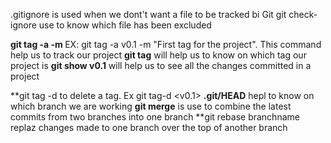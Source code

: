  .gitignore is used when we dont't want a file to be tracked bi Git
 git check-ignore<pattern> use to know which file has been excluded 
 
 **git tag -a <tagname> -m <message>** EX: git tag -a v0.1 -m "First tag for the project". This command help us to track our project
  **git tag** will help us to know on which tag our project is
  **git show v0.1** will help us to see all the changes committed in a project
  
  **git tag -d <tag name> to delete a tag. Ex git tag-d <v0.1>
  **.git/HEAD** hepl to know on which branch we are working
  **git merge** is use to combine the latest commits from two branches into one branch
  **git rebase branchname replaz changes made to one branch over the top of another branch
  
  
